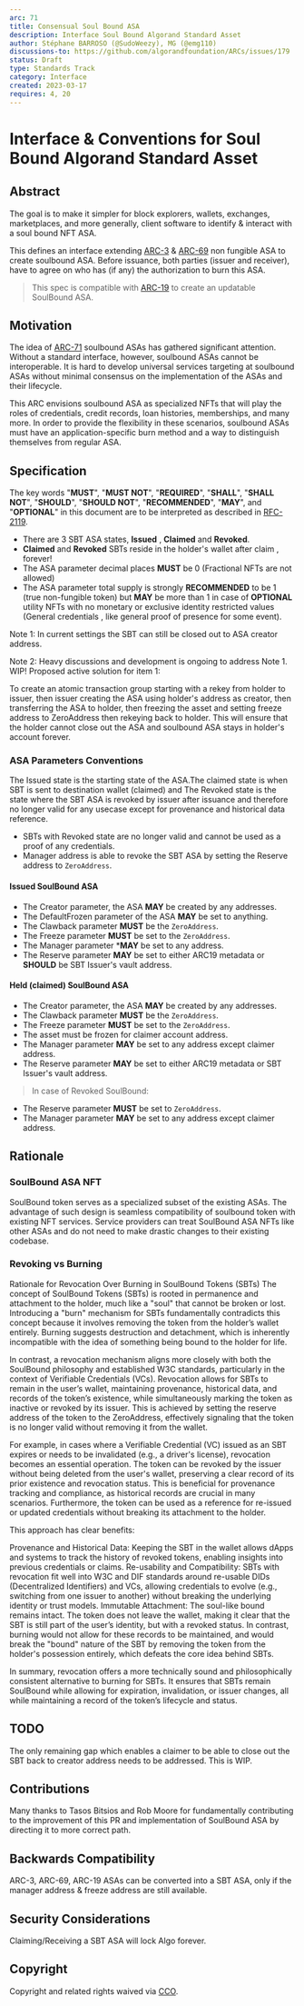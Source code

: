 ```yaml
---
arc: 71
title: Consensual Soul Bound ASA
description: Interface Soul Bound Algorand Standard Asset
author: Stéphane BARROSO (@SudoWeezy), MG (@emg110)
discussions-to: https://github.com/algorandfoundation/ARCs/issues/179
status: Draft
type: Standards Track
category: Interface
created: 2023-03-17
requires: 4, 20
---
```


# Interface & Conventions for Soul Bound Algorand Standard Asset

## Abstract
The goal is to make it simpler for block explorers, wallets, exchanges, marketplaces, and more generally, client software to identify & interact with a soul bound NFT ASA.

This defines an interface extending [ARC-3](./arc-0003.md) & [ARC-69](./arc-0069.md) non fungible ASA to create soulbound ASA. Before issuance, both parties (issuer and receiver), have to agree on who has (if any) the authorization to burn this ASA. 

> This spec is compatible with [ARC-19](./arc-0019.md) to create an updatable SoulBound ASA.

## Motivation
The idea of [ARC-71](arc-0071.md) soulbound ASAs has gathered significant attention. Without a standard interface, however, soulbound ASAs cannot be interoperable. It is hard to develop universal services targeting at soulbound ASAs without minimal consensus on the implementation of the ASAs and their lifecycle.

This ARC envisions soulbound ASA as specialized NFTs that will play the roles of credentials, credit records, loan histories, memberships, and many more. In order to provide the flexibility in these scenarios, soulbound ASAs must have an application-specific burn method and a way to distinguish themselves from regular ASA.

## Specification
The key words "**MUST**", "**MUST NOT**", "**REQUIRED**", "**SHALL**", "**SHALL NOT**", "**SHOULD**", "**SHOULD NOT**", "**RECOMMENDED**", "**MAY**", and "**OPTIONAL**" in this document are to be interpreted as described in <a href="https://www.ietf.org/rfc/rfc2119.txt">RFC-2119</a>.

- There are 3 SBT ASA states,  **Issued** , **Claimed** and **Revoked**. 
- **Claimed** and **Revoked** SBTs reside in the holder's wallet after claim , forever!
- The ASA parameter decimal places **MUST** be 0 (Fractional NFTs are not allowed)
- The ASA parameter total supply is strongly **RECOMMENDED** to be 1 (true non-fungible token) but **MAY** be more than 1 in case of **OPTIONAL** utility NFTs with no monetary or exclusive identity restricted values (General credentials , like general proof of presence for some event).

Note 1: In current settings the SBT can still be closed out to ASA creator address.

Note 2: Heavy discussions and development is ongoing to address Note 1. WIP! Proposed active solution for item 1:

To create an atomic transaction group starting with a rekey from holder to issuer, then issuer creating the ASA using holder's address as creator, then transferring the ASA to holder, then freezing the asset and setting freeze address to ZeroAddress then rekeying back to holder. This will ensure that the holder cannot close out the ASA and soulbound ASA stays in holder's account forever.
  
### ASA Parameters Conventions

The Issued state is the starting state of the ASA.The claimed state is when SBT is sent to destination wallet (claimed) and  The Revoked state is the state where the SBT ASA is revoked by issuer after issuance and therefore no longer valid for any usecase except for provenance and historical data reference.

- SBTs with Revoked state are no longer valid and cannot be used as a proof of any credentials.
- Manager address is able to revoke the SBT ASA by setting the Reserve address to `ZeroAddress`.


#### Issued SoulBound ASA

- The Creator parameter, the ASA **MAY** be created by any addresses.
- The DefaultFrozen parameter of the ASA **MAY** be set to anything.
- The Clawback parameter **MUST** be the `ZeroAddress`.
- The Freeze parameter **MUST** be set to the `ZeroAddress`.
- The Manager parameter ***MAY** be set to any address.
- The Reserve parameter **MAY** be set to either ARC19 metadata or **SHOULD** be SBT Issuer's vault address.
  
#### Held (claimed) SoulBound ASA
- The Creator parameter, the ASA **MAY** be created by any addresses.
- The Clawback parameter **MUST** be the `ZeroAddress`.
- The Freeze parameter **MUST** be set to the `ZeroAddress`.
- The asset must be frozen for claimer account address.
- The Manager parameter **MAY** be set to any address except claimer address.
- The Reserve parameter **MAY** be set to either ARC19 metadata or SBT Issuer's vault address.

> In case of Revoked SoulBound:
- The Reserve parameter **MUST** be set to `ZeroAddress`.
- The Manager parameter **MAY** be set to any address except claimer address.

## Rationale
### SoulBound ASA NFT 

SoulBound token serves as a specialized subset of the existing ASAs. The advantage of such design is seamless compatibility of soulbound token with existing NFT services. Service providers can treat SoulBound ASA NFTs like other ASAs and do not need to make drastic changes to their existing codebase.

### Revoking vs Burning

Rationale for Revocation Over Burning in SoulBound Tokens (SBTs)
The concept of SoulBound Tokens (SBTs) is rooted in permanence and attachment to the holder, much like a "soul" that cannot be broken or lost. Introducing a "burn" mechanism for SBTs fundamentally contradicts this concept because it involves removing the token from the holder’s wallet entirely. Burning suggests destruction and detachment, which is inherently incompatible with the idea of something being bound to the holder for life.

In contrast, a revocation mechanism aligns more closely with both the SoulBound philosophy and established W3C standards, particularly in the context of Verifiable Credentials (VCs). Revocation allows for SBTs to remain in the user’s wallet, maintaining provenance, historical data, and records of the token’s existence, while simultaneously marking the token as inactive or revoked by its issuer. This is achieved by setting the reserve address of the token to the ZeroAddress, effectively signaling that the token is no longer valid without removing it from the wallet.

For example, in cases where a Verifiable Credential (VC) issued as an SBT expires or needs to be invalidated (e.g., a driver's license), revocation becomes an essential operation. The token can be revoked by the issuer without being deleted from the user's wallet, preserving a clear record of its prior existence and revocation status. This is beneficial for provenance tracking and compliance, as historical records are crucial in many scenarios. Furthermore, the token can be used as a reference for re-issued or updated credentials without breaking its attachment to the holder.

This approach has clear benefits:

Provenance and Historical Data: Keeping the SBT in the wallet allows dApps and systems to track the history of revoked tokens, enabling insights into previous credentials or claims.
Re-usability and Compatibility: SBTs with revocation fit well into W3C and DIF standards around re-usable DIDs (Decentralized Identifiers) and VCs, allowing credentials to evolve (e.g., switching from one issuer to another) without breaking the underlying identity or trust models.
Immutable Attachment: The soul-like bound remains intact. The token does not leave the wallet, making it clear that the SBT is still part of the user’s identity, but with a revoked status.
In contrast, burning would not allow for these records to be maintained, and would break the "bound" nature of the SBT by removing the token from the holder's possession entirely, which defeats the core idea behind SBTs.

In summary, revocation offers a more technically sound and philosophically consistent alternative to burning for SBTs. It ensures that SBTs remain SoulBound while allowing for expiration, invalidation, or issuer changes, all while maintaining a record of the token’s lifecycle and status.

## TODO

The only remaining gap which enables a claimer to be able to close out the SBT back to creator address needs to be addressed. This is WIP.

## Contributions
Many thanks to Tasos Bitsios and Rob Moore for fundamentally contributing to the improvement of this PR and implementation of  SoulBound ASA by directing it to more correct path.

## Backwards Compatibility
ARC-3, ARC-69, ARC-19 ASAs can be converted into a SBT ASA, only if the manager address & freeze address are still available.


## Security Considerations
Claiming/Receiving a SBT ASA will lock Algo forever.

## Copyright
Copyright and related rights waived via <a href="https://creativecommons.org/publicdomain/zero/1.0/">CCO</a>.